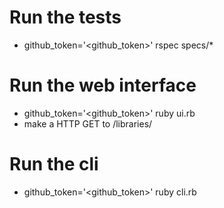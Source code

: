 # Run the tests
* github_token='<github_token>' rspec specs/*

# Run the web interface
* github_token='<github_token>' ruby ui.rb
* make a HTTP GET to /libraries/<language>

# Run the cli
* github_token='<github_token>' ruby cli.rb <language>
